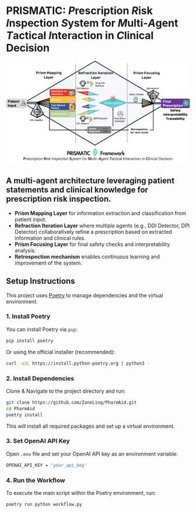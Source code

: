 # PRISMATIC: ***P***rescription ***R***isk ***I***nspection ***S***ystem for ***M***ulti-***A***gent ***T***actical ***I***nteraction in ***C***linical Decision

![](./resources/Prismatic_framework.jpg)

## A multi-agent architecture leveraging patient statements and clinical knowledge for prescription risk inspection. 

- <b>Prism Mapping Layer</b> for information extraction and classification from patient input.
- <b>Refraction Iteration Layer</b> where multiple agents (e.g., DDI Detector, DPI Detector) collaboratively refine a prescription based on extracted information and clinical rules.
- <b>Prism Focusing Layer</b> for final safety checks and interpretability analysis. 
- <b>Retrospection mechanism</b> enables continuous learning and improvement of the system.

## Setup Instructions

This project uses [Poetry](https://python-poetry.org/) to manage dependencies and the virtual environment.

### 1. Install Poetry

You can install Poetry via `pip`:

```bash
pip install poetry
```
Or using the official installer (recommended):
```bash
curl -sSL https://install.python-poetry.org | python3 -
```

### 2. Install Dependencies
Clone & Navigate to the project directory and run:
```bash
git clone https://github.com/ZaneLing/PharmAid.git
cd PharmAid
poetry install
```
This will install all required packages and set up a virtual environment.

### 3. Set OpenAI API Key
Open `.env` file and set your OpenAI API key as an environment variable:
```bash
OPENAI_API_KEY = 'your_api_key'
```
### 4. Run the Workflow
To execute the main script within the Poetry environment, run:
```bash
poetry run python workflow.py
```